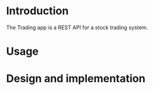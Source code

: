 # Introduction
The Trading app is a REST API for a stock trading system.
# Usage

# Design and implementation
